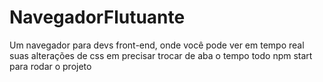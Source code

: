 # NavegadorFlutuante
Um navegador para devs front-end, onde você pode ver em tempo real suas alterações de css em precisar trocar de aba o tempo todo
npm start para rodar o projeto
